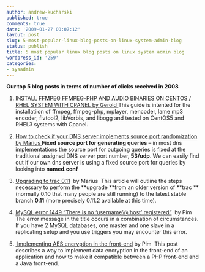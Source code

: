 ```yaml
---
author: andrew-kucharski
published: true
comments: true
date: '2009-01-27 00:07:12'
layout: post
slug: 5-most-popular-linux-blog-posts-on-linux-system-admin-blog
status: publish
title: 5 most popular linux blog posts on linux system admin blog
wordpress_id: '259'
categories:
- sysadmin
---
```


**Our top 5 blog posts in terms of number of clicks received in 2008**

1. [INSTALL FFMPEG FFMPEG-PHP AND AUDIO BINARIES ON CENTOS / RHEL SYSTEM WITH CPANEL by Gerold ](http://linuxsysadminblog.com/2008/06/install-ffmpeg-ffmpeg-php-and-audio-binaries-on-centos-rhel-system-with-cpanel/)This guide is intented for the installatiion of ffmpeg, ffmpeg-php, mplayer, mencoder, lame mp3 encoder, flvtool2, libVorbis, and libogg and tested on CentOS5 and RHEL3 systems with Cpanel.

2. [How to check if your DNS server implements source port randomization by Marius ](http://linuxsysadminblog.com/2008/12/how-to-check-if-your-dns-server-implements-source-port-randomization/)**Fixed source port for generating queries** – in most dns implementations the source port for outgoing queries is fixed at the traditional assigned DNS server port number, **53/udp**.
We can easily find out if our own dns server is using a fixed source port for queries by looking into **named.conf** 

3. [Upgrading to trac 0.11](http://linuxsysadminblog.com/2008/11/upgrading-to-trac-011/)  by Marius
 This article will outline the steps necessary to perform the **upgrade **from an older version of **trac **(normally 0.10 that many people are still running) to the latest stable branch **0.11** (more precisely 0.11.2 available at this time).

4. [MySQL error 1449 “There is no ‘username’@'host’ registered”](http://linuxsysadminblog.com/2008/06/mysql-error-1449-there-is-no-usernamehost-registered/)  by Pim
The error message in the title occurs in a combination of circumstances. If you have 2 MySQL databases, one master and one slave in a replicating setup and you use triggers you may encounter this error. 

5. [ Implementing AES encryption in the front-end](http://linuxsysadminblog.com/2008/06/implementing-aes-encryption-in-the-front-end/) by Pim
 This post describes a way to implement data encryption in the front-end of an application and how to make it compatible between a PHP front-end and a Java front-end.
